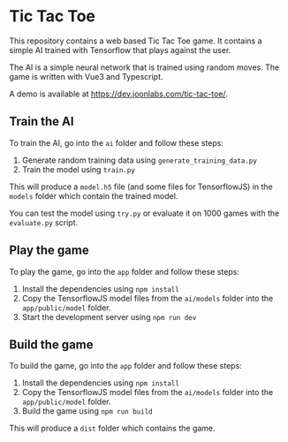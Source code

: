 # Tic Tac Toe

This repository contains a web based Tic Tac Toe game.
It contains a simple AI trained with Tensorflow that plays against the user.

The AI is a simple neural network that is trained using random moves.
The game is written with Vue3 and Typescript.

A demo is available at https://dev.joonlabs.com/tic-tac-toe/.

## Train the AI

To train the AI, go into the `ai` folder and follow these steps:


1. Generate random training data using `generate_training_data.py`
2. Train the model using `train.py`

This will produce a `model.h5` file (and some files for TensorflowJS) in the `models` folder which contain the trained model.

You can test the model using `try.py` or evaluate it on 1000 games with the `evaluate.py` script.

## Play the game

To play the game, go into the `app` folder and follow these steps:

1. Install the dependencies using `npm install`
2. Copy the TensorflowJS model files from the `ai/models` folder into the `app/public/model` folder.
3. Start the development server using `npm run dev`

## Build the game

To build the game, go into the `app` folder and follow these steps:

1. Install the dependencies using `npm install`
2. Copy the TensorflowJS model files from the `ai/models` folder into the `app/public/model` folder.
3. Build the game using `npm run build`

This will produce a `dist` folder which contains the game.